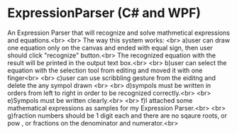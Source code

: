ExpressionParser (C# and WPF)
================
An Expression Parser that will recognize and solve mathmetical expressions and equations.<br\>
<br\>
The way this system works: <br\>
a)user can draw one equation only on the canvas and ended with equal sign, then user should click "recognize" button.<br\>
The recognized equation with the result will be printed in the output text box.<br\>
<br\>
b)user can select the equation with the selection tool from editing and moved it with one finger<br\>
<br\>
c)user can use scribbling gesture from the eiditng and delete the any sympol drawn <br\>
<br\>
d)sympols must be written in orders from left to right in order to be recognized correctly.<br\>
<br\>
e)Sympols must be written clearly.<br\>
<br\>
f)I attached some mathematical expressions as samples for my Expression Parser.<br\>
<br\>
g)fraction numbers should be 1 digit each and there are no sqaure roots, or pow , or fractions on the denominator and numerator.<br\>

